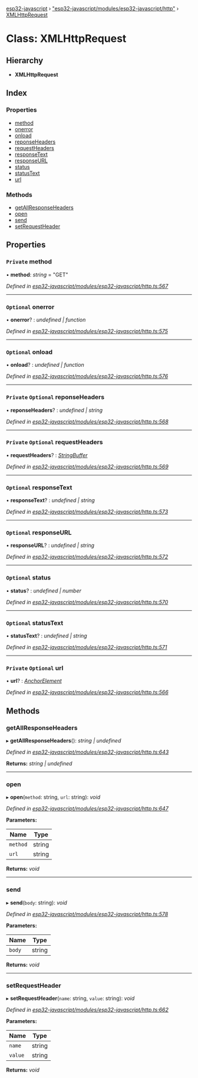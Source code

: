 [esp32-javascript](../README.md) › ["esp32-javascript/modules/esp32-javascript/http"](../modules/_esp32_javascript_modules_esp32_javascript_http_.md) › [XMLHttpRequest](_esp32_javascript_modules_esp32_javascript_http_.xmlhttprequest.md)

# Class: XMLHttpRequest

## Hierarchy

* **XMLHttpRequest**

## Index

### Properties

* [method](_esp32_javascript_modules_esp32_javascript_http_.xmlhttprequest.md#private-method)
* [onerror](_esp32_javascript_modules_esp32_javascript_http_.xmlhttprequest.md#optional-onerror)
* [onload](_esp32_javascript_modules_esp32_javascript_http_.xmlhttprequest.md#optional-onload)
* [reponseHeaders](_esp32_javascript_modules_esp32_javascript_http_.xmlhttprequest.md#private-optional-reponseheaders)
* [requestHeaders](_esp32_javascript_modules_esp32_javascript_http_.xmlhttprequest.md#private-optional-requestheaders)
* [responseText](_esp32_javascript_modules_esp32_javascript_http_.xmlhttprequest.md#optional-responsetext)
* [responseURL](_esp32_javascript_modules_esp32_javascript_http_.xmlhttprequest.md#optional-responseurl)
* [status](_esp32_javascript_modules_esp32_javascript_http_.xmlhttprequest.md#optional-status)
* [statusText](_esp32_javascript_modules_esp32_javascript_http_.xmlhttprequest.md#optional-statustext)
* [url](_esp32_javascript_modules_esp32_javascript_http_.xmlhttprequest.md#private-optional-url)

### Methods

* [getAllResponseHeaders](_esp32_javascript_modules_esp32_javascript_http_.xmlhttprequest.md#getallresponseheaders)
* [open](_esp32_javascript_modules_esp32_javascript_http_.xmlhttprequest.md#open)
* [send](_esp32_javascript_modules_esp32_javascript_http_.xmlhttprequest.md#send)
* [setRequestHeader](_esp32_javascript_modules_esp32_javascript_http_.xmlhttprequest.md#setrequestheader)

## Properties

### `Private` method

• **method**: *string* = "GET"

*Defined in [esp32-javascript/modules/esp32-javascript/http.ts:567](https://github.com/marcelkottmann/esp32-javascript/blob/22ffb3d/components/esp32-javascript/modules/esp32-javascript/http.ts#L567)*

___

### `Optional` onerror

• **onerror**? : *undefined | function*

*Defined in [esp32-javascript/modules/esp32-javascript/http.ts:575](https://github.com/marcelkottmann/esp32-javascript/blob/22ffb3d/components/esp32-javascript/modules/esp32-javascript/http.ts#L575)*

___

### `Optional` onload

• **onload**? : *undefined | function*

*Defined in [esp32-javascript/modules/esp32-javascript/http.ts:576](https://github.com/marcelkottmann/esp32-javascript/blob/22ffb3d/components/esp32-javascript/modules/esp32-javascript/http.ts#L576)*

___

### `Private` `Optional` reponseHeaders

• **reponseHeaders**? : *undefined | string*

*Defined in [esp32-javascript/modules/esp32-javascript/http.ts:568](https://github.com/marcelkottmann/esp32-javascript/blob/22ffb3d/components/esp32-javascript/modules/esp32-javascript/http.ts#L568)*

___

### `Private` `Optional` requestHeaders

• **requestHeaders**? : *[StringBuffer](_esp32_javascript_modules_esp32_javascript_stringbuffer_.stringbuffer.md)*

*Defined in [esp32-javascript/modules/esp32-javascript/http.ts:569](https://github.com/marcelkottmann/esp32-javascript/blob/22ffb3d/components/esp32-javascript/modules/esp32-javascript/http.ts#L569)*

___

### `Optional` responseText

• **responseText**? : *undefined | string*

*Defined in [esp32-javascript/modules/esp32-javascript/http.ts:573](https://github.com/marcelkottmann/esp32-javascript/blob/22ffb3d/components/esp32-javascript/modules/esp32-javascript/http.ts#L573)*

___

### `Optional` responseURL

• **responseURL**? : *undefined | string*

*Defined in [esp32-javascript/modules/esp32-javascript/http.ts:572](https://github.com/marcelkottmann/esp32-javascript/blob/22ffb3d/components/esp32-javascript/modules/esp32-javascript/http.ts#L572)*

___

### `Optional` status

• **status**? : *undefined | number*

*Defined in [esp32-javascript/modules/esp32-javascript/http.ts:570](https://github.com/marcelkottmann/esp32-javascript/blob/22ffb3d/components/esp32-javascript/modules/esp32-javascript/http.ts#L570)*

___

### `Optional` statusText

• **statusText**? : *undefined | string*

*Defined in [esp32-javascript/modules/esp32-javascript/http.ts:571](https://github.com/marcelkottmann/esp32-javascript/blob/22ffb3d/components/esp32-javascript/modules/esp32-javascript/http.ts#L571)*

___

### `Private` `Optional` url

• **url**? : *[AnchorElement](../interfaces/_esp32_javascript_urlparse_.anchorelement.md)*

*Defined in [esp32-javascript/modules/esp32-javascript/http.ts:566](https://github.com/marcelkottmann/esp32-javascript/blob/22ffb3d/components/esp32-javascript/modules/esp32-javascript/http.ts#L566)*

## Methods

###  getAllResponseHeaders

▸ **getAllResponseHeaders**(): *string | undefined*

*Defined in [esp32-javascript/modules/esp32-javascript/http.ts:643](https://github.com/marcelkottmann/esp32-javascript/blob/22ffb3d/components/esp32-javascript/modules/esp32-javascript/http.ts#L643)*

**Returns:** *string | undefined*

___

###  open

▸ **open**(`method`: string, `url`: string): *void*

*Defined in [esp32-javascript/modules/esp32-javascript/http.ts:647](https://github.com/marcelkottmann/esp32-javascript/blob/22ffb3d/components/esp32-javascript/modules/esp32-javascript/http.ts#L647)*

**Parameters:**

Name | Type |
------ | ------ |
`method` | string |
`url` | string |

**Returns:** *void*

___

###  send

▸ **send**(`body`: string): *void*

*Defined in [esp32-javascript/modules/esp32-javascript/http.ts:578](https://github.com/marcelkottmann/esp32-javascript/blob/22ffb3d/components/esp32-javascript/modules/esp32-javascript/http.ts#L578)*

**Parameters:**

Name | Type |
------ | ------ |
`body` | string |

**Returns:** *void*

___

###  setRequestHeader

▸ **setRequestHeader**(`name`: string, `value`: string): *void*

*Defined in [esp32-javascript/modules/esp32-javascript/http.ts:662](https://github.com/marcelkottmann/esp32-javascript/blob/22ffb3d/components/esp32-javascript/modules/esp32-javascript/http.ts#L662)*

**Parameters:**

Name | Type |
------ | ------ |
`name` | string |
`value` | string |

**Returns:** *void*

